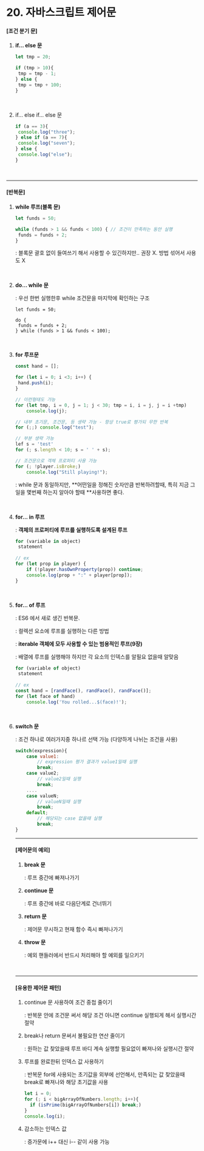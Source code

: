 # 20. 자바스크립트 제어문

#### [조건 분기 문]

1. **if... else 문**

   ```js
   let tmp = 20;
   
   if (tmp > 10){
   	tmp = tmp - 1;
   } else {
   	tmp = tmp + 100;
   }
   ```

   <br>

2. if... else if... else 문

   ```js
   if (a == 3){
   	console.log("three");
   } else if (a == 7){
   	console.log("seven");
   } else {
   	console.log("else");
   }
   ```

   

<br>

-----

#### [반복문]

1. **while 루프(블록 문)**

   ```js
   let funds = 50;
   
   while (funds > 1 && funds < 100) { // 조건이 만족하는 동안 실행 
   	funds = funds + 2;
   }
   ```

   : 블록문 괄호 없이 들여쓰기 해서 사용할 수 있긴하지만.. 권장 X.  방법 섞어서 사용도 X

   <br>

2. **do... while 문**

   : 우선 한번 실행한후 while 조건문을 마지막에 확인하는 구조

   ```
   let funds = 50;
   
   do {
   	funds = funds + 2;
   } while (funds > 1 && funds < 100);
   ```

   <br>

3. **for 루프문**

   ```js
   const hand = [];
   
   for (let i = 0; i <3; i++) {
   	hand.push(i);
   }
   
   // 이런형태도 가능
   for (let tmp, i = 0, j = 1; j < 30; tmp = i, i = j, j = i +tmp)
       console.log(j);
   
   // 내부 초기문, 조건문, 등 생략 가능 - 항상 true로 평가되 무한 반복
   for (;;) console.log("test");
   
   // 부분 생략 가능
   lef s = 'test'
   for (; s.length < 10; s = ' ' + s);
   
   // 조건문으로 객체 프로퍼티 사용 가능
   for (; !player.isBroke;)
       console.log("Still playing!");
   ```

   : while 문과 동일하지만, **어떤일을 정해진 숫자만큼 반복하려할때, 특히 지금 그 일을 몇번째 하는지 알아야 할때 **사용하면 좋다.

   <br>

4. **for... in 루프**

   : **객체의 프로퍼티에 루프를 실행하도록 설계된 루프**

   ```js
   for (variable in object)
   	statement
   	
   // ex
   for (let prop in player) {
       if (!player.hasOwnProperty(prop)) continue;
       console.log(prop + ":" + player[prop]);
   }
   ```

   <br>

5. **for... of 루프**

   : ES6 에서 새로 생긴 반복문. 

   : 컬렉션 요소에 루프를 실행하는 다른 방법

   : **iterable 객체에 모두 사용할 수 있는 범용적인 루프(9장)**

   : 배열에 루프를 실행해야 하지만 각 요소의 인덱스를 알필요 없을때 알맞음

   ```js
   for (variable of object)
   	statement
   	
   // ex
   const hand = [randFace(), randFace(), randFace()];
   for (let face of hand)
       console.log('You rolled...$(face)!');
   ```

   <br>

6. **switch 문**

   : 조건 하나로 여러가지중 하나르 선택 가능 (다양하게 나뉘는 조건을 사용)

   ```js
   switch(expression){
       case value1:
           // expression 평가 결과가 value1일때 실행
           break;
       case value2;
           // value2일때 실행
           break;
       ....
       case valueN;
           // valueN일때 실행
           break;
       default;
           // 해당되는 case 없을때 실행
           break;
   }
   ```

   

   ----

   #### [제어문의 예외]

   1. **break 문**

      : 루프 중간에 빠져나가기

   2. **continue 문**

      : 루프 중간에 바로 다음단계로 건너뛰기

   3. **return 문**

      : 제어문 무시하고 현재 함수 즉시 빠져나가기

   4. **throw 문**

      : 예외 핸들러에서 반드시 처리해야 할 예외를 일으키기

   <br>

   ----

   #### [유용한 제어문 패턴]

   1. continue 문 사용하여 조건 중첩 줄이기

      : 반복문 안에 조건문 써서 해당 조건 아니면 continue 실행되게 해서 실행시간 절약

   2. break나 return 문써서 불필요한 연산 줄이기

      : 원하는 값 찾았을때 루프 바디 계속 실행할 필요없이 빠져나와 실행시간 절약

   3. 루프를 완료한뒤 인덱스 값 사용하기

      : 반복문 for에 사용되는 초기값을 외부에 선언해서, 만족되는 값 찾았을때 break로 빠져나와 해당 초기값을 사용

      ```js
      let i = 0;
      for (; i < bigArrayOfNumbers.length; i++){
      	if (isPrime(bigArrayOfNumbers[i]) break;)
      }
      console.log(i);
      ```

   4. 감소하는 인덱스 값

      : 증가문에 i++ 대신 i-- 같이 사용 가능